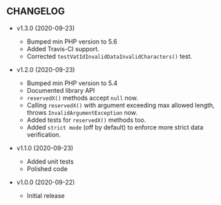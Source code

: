 ## CHANGELOG ##

* v1.3.0 (2020-09-23)
  - Bumped min PHP version to 5.6
  - Added Travis-CI support.
  - Corrected `testVatIdInvalidDataInvalidCharacters()` test.

* v1.2.0 (2020-09-23)
  - Bumped min PHP version to 5.4
  - Documented library API
  - `reservedX()` methods accept `null` now.
  - Calling `reservedX()` with argument exceeding max allowed length, throws `InvalidArgumentException` now.
  - Added tests for `reservedX()` methods too.
  - Added `strict mode` (off by default) to enforce more strict data verification.

* v1.1.0 (2020-09-23)
  - Added unit tests
  - Polished code

* v1.0.0 (2020-09-22)
  - Initial release
